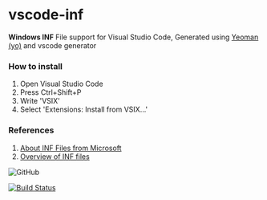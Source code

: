 # vscode-inf
**Windows INF** File support for Visual Studio Code, Generated using [Yeoman (yo)](https://yeoman.io/) and vscode generator

### How to install
1. Open Visual Studio Code
2. Press Ctrl+Shift+P
3. Write 'VSIX'
4. Select 'Extensions: Install from VSIX...'

### References
1. [About INF Files from Microsoft](https://docs.microsoft.com/en-us/windows/desktop/setupapi/about-inf-files)
2. [Overview of INF files](https://docs.microsoft.com/en-us/windows-hardware/drivers/install/overview-of-inf-files)

![GitHub](https://img.shields.io/github/license/baget/vscode-inf.svg?style=for-the-badge)

[![Build Status](https://dev.azure.com/bagetx/vscode-inf/_apis/build/status/Build%20VSIX?branchName=master)](https://dev.azure.com/bagetx/vscode-inf/_build/latest?definitionId=5&branchName=master)

